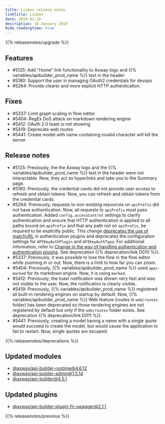 ```yaml
---
title: Lisbon release notes
linkTitle: Lisbon
date: 2019-01-18
description: 18 January 2019
Hide_readingtime: true
---
```


{{% releasenotes/upgrade %}}

## Features

* #5125: Add "Home" link functionality to Axway logo and {{% variables/apibuilder_prod_name %}} text in the header
* #5180: Support the user in managing OAuth2 credentials for devops
* #5264: Provide clearer and more explicit HTTP authentication.


## Fixes

* #5337: Limit graph scaling in flow editor
* #5404: RegEx DoS attack on markdown rendering engine
* #5412: OAuth 2.0 toast is not showing
* #5419: Deprecate web routes
* #5441: Create model with name containing invalid character will kill the server

## Release notes

* #5125: Previously, the the Axway logo and the {{% variables/apibuilder_prod_name %}} text in the header were not interactable. Now, they act as hyperlinks and take you to the Summary page.
* #5180: Previously, the credential cards did not provide user access to refresh and obtain tokens. Now, you can refresh and obtain tokens from the credential cards.
* #5264: Previously, requests to non-existing resources on `apiPrefix` did not have authentication. Now, all requests to `apiPrefix` must pass authentication. Added `config.accessControl` settings to clarify authentication and ensure that HTTP authentication is applied to all paths bound on `apiPrefix` and that any path not on `apiPrefix`, be required to be explicitly public. This change [deprecates the use of matchURL](/docs/deprecations/change_in_the_way_of_handling_authentication_and_authentication_plugins/#Whywearemakingthischange) in authentication plugins and deprecates the configuration settings for `APIKeyAuthPlugin` and `APIKeyAuthType`. For additional information, refer to [Change in the way of handling authentication and authentication plugins](/docs/deprecations/change_in_the_way_of_handling_authentication_and_authentication_plugins/). See deprecation {{% deprecation/link D010 %}}.
* #5337: Previously, it was possible to lose the flow in the flow editor while zooming in or out. Now, there is a limit to how far you can zoom.
* #5404: Previously, {{% variables/apibuilder_prod_name %}} used `appc-marked` for its markdown engine. Now, it is using `marked`.
* #5412: Previously, the toast notification was shown very fast and was not visible to the user. Now, the notification is clearly visible.
* #5419: Previously, {{% variables/apibuilder_prod_name %}} registered all built-in rendering engines on startup by default. Now, {{% variables/apibuilder_prod_name %}} Web feature (routes in `web/routes` folder) has been deprecated so those rendering engines are not registered by default but only if the `web/routes` folder exists. See deprecation {{% deprecation/link D011 %}}.
* #5441: Previously, creating a model having a name with a single quote would succeed to create the model, but would cause the application to fail to restart. Now, single quotes are escaped.

{{% releasenotes/deprecations %}}

## Updated modules

* [@axway/api-builder-runtime@4.6.12](https://www.npmjs.com/package/@axway/api-builder-runtime/v/4.6.12)
* [@axway/api-builder-admin@1.5.14](https://www.npmjs.com/package/@axway/api-builder-admin/v/1.5.14)
* [@axway/api-builder@4.5.1](https://www.npmjs.com/package/@axway/api-builder/v/4.5.1)

## Updated plugins

* [@axway/api-builder-plugin-fn-swagger@2.1.1](https://www.npmjs.com/package/@axway/api-builder-plugin-fn-swagger/v/2.1.1)

{{% releasenotes/previous %}}

